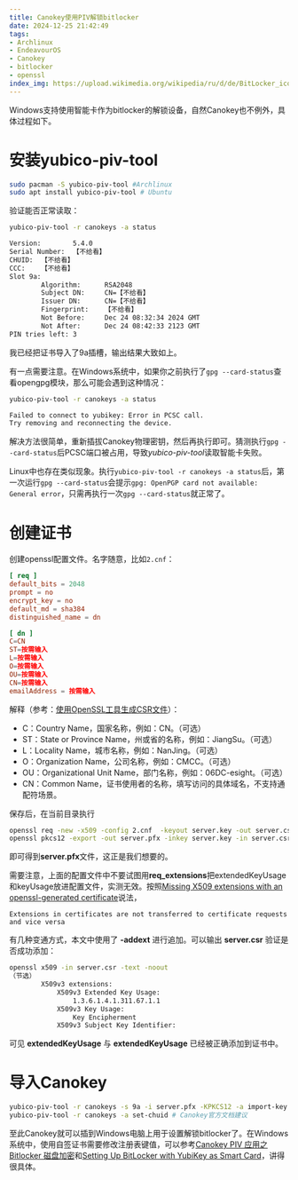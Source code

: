 ```yaml
---
title: Canokey使用PIV解锁bitlocker
date: 2024-12-25 21:42:49
tags:
- Archlinux
- EndeavourOS
- Canokey
- bitlocker
- openssl
index_img: https://upload.wikimedia.org/wikipedia/ru/d/de/BitLocker_icon.png
---
```

Windows支持使用智能卡作为bitlocker的解锁设备，自然Canokey也不例外，具体过程如下。
# 安装yubico-piv-tool
```bash
sudo pacman -S yubico-piv-tool #Archlinux
sudo apt install yubico-piv-tool # Ubuntu
```

验证能否正常读取：

```bash
yubico-piv-tool -r canokeys -a status

Version:        5.4.0
Serial Number:  【不给看】
CHUID:  【不给看】
CCC:    【不给看】
Slot 9a:
        Algorithm:      RSA2048
        Subject DN:     CN=【不给看】
        Issuer DN:      CN=【不给看】
        Fingerprint:    【不给看】
        Not Before:     Dec 24 08:32:34 2024 GMT
        Not After:      Dec 24 08:42:33 2123 GMT
PIN tries left: 3
```

我已经把证书导入了9a插槽，输出结果大致如上。

有一点需要注意。在Windows系统中，如果你之前执行了`gpg --card-status`查看opengpg模块，那么可能会遇到这种情况：

```bash
yubico-piv-tool -r canokeys -a status

Failed to connect to yubikey: Error in PCSC call.
Try removing and reconnecting the device.
```

解决方法很简单，重新插拔Canokey物理密钥，然后再执行即可。猜测执行`gpg --card-status`后PCSC端口被占用，导致*yubico-piv-tool*读取智能卡失败。

Linux中也存在类似现象。执行`yubico-piv-tool -r canokeys -a status`后，第一次运行`gpg --card-status`会提示`gpg: OpenPGP card not available: General error`，只需再执行一次`gpg --card-status`就正常了。
# 创建证书
创建openssl配置文件。名字随意，比如`2.cnf`：

```2.cnf
[ req ]
default_bits = 2048
prompt = no
encrypt_key = no
default_md = sha384
distinguished_name = dn

[ dn ]
C=CN
ST=按需输入
L=按需输入
O=按需输入
OU=按需输入
CN=按需输入
emailAddress = 按需输入
```

解释（参考：[使用OpenSSL工具生成CSR文件](https://support.huawei.com/enterprise/zh/doc/EDOC1100296985/5ae80acf)）：
* C：Country Name，国家名称，例如：CN。（可选）
* ST：State or Province Name，州或省的名称，例如：JiangSu。（可选）
* L：Locality Name，城市名称，例如：NanJing。（可选）
* O：Organization Name，公司名称，例如：CMCC。（可选）
* OU：Organizational Unit Name，部门名称，例如：06DC-esight。（可选）
* CN：Common Name，证书使用者的名称，填写访问的具体域名，不支持通配符场景。

保存后，在当前目录执行
```bash
openssl req -new -x509 -config 2.cnf  -keyout server.key -out server.csr -addext extendedKeyUsage=1.3.6.1.4.1.311.67.1.1 -addext keyUsage=keyEncipherment -days 3650
openssl pkcs12 -export -out server.pfx -inkey server.key -in server.csr
```
即可得到**server.pfx**文件，这正是我们想要的。

需要注意，上面的配置文件中不要试图用**req_extensions**把extendedKeyUsage和keyUsage放进配置文件，实测无效。按照[Missing X509 extensions with an openssl-generated certificate](https://security.stackexchange.com/questions/150078/missing-x509-extensions-with-an-openssl-generated-certificate)说法，

    Extensions in certificates are not transferred to certificate requests and vice versa

有几种变通方式，本文中使用了 **-addext** 进行追加。可以输出 **server.csr** 验证是否成功添加：

```bash
openssl x509 -in server.csr -text -noout 
（节选）
        X509v3 extensions:
            X509v3 Extended Key Usage:
                1.3.6.1.4.1.311.67.1.1
            X509v3 Key Usage:
                Key Encipherment
            X509v3 Subject Key Identifier:
```

可见 **extendedKeyUsage** 与 **extendedKeyUsage** 已经被正确添加到证书中。
# 导入Canokey
```bash
yubico-piv-tool -r canokeys -s 9a -i server.pfx -KPKCS12 -a import-key -a import-cert #放到了9a插槽里，这个有什么统一规范吗
yubico-piv-tool -r canokeys -a set-chuid # Canokey官方文档建议
```
至此Canokey就可以插到Windows电脑上用于设置解锁bitlocker了。在Windows系统中，使用自签证书需要修改注册表键值，可以参考[Canokey PIV 应用之 Bitlocker 磁盘加密](https://hui-shao.com/canokey-piv-bitlocker/)和[Setting Up BitLocker with YubiKey as Smart Card](https://nathanaelfrey.com/2021/01/09/setting-up-bitlocker-with-yubikey-as-smart-card/)，讲得很具体。
